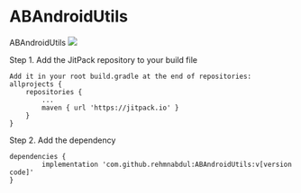 # ABAndroidUtils
ABAndroidUtils
[![](https://jitpack.io/v/rehmnabdul/ABAndroidUtils.svg)](https://jitpack.io/#rehmnabdul/ABAndroidUtils)

Step 1. Add the JitPack repository to your build file

	Add it in your root build.gradle at the end of repositories:
	allprojects {
		repositories {
			...
			maven { url 'https://jitpack.io' }
		}
	}
  
Step 2. Add the dependency
  
  	dependencies {
	        implementation 'com.github.rehmnabdul:ABAndroidUtils:v[version code]'
	}
